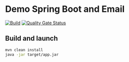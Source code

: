 # Demo Spring Boot and Email

[![Build](https://github.com/abatalev/demo-spring-and-email/actions/workflows/build.yml/badge.svg)](https://github.com/abatalev/demo-spring-and-email/actions/workflows/build.yml) [![Quality Gate Status](https://sonarcloud.io/api/project_badges/measure?project=abatalev_demo-spring-and-email&metric=alert_status)](https://sonarcloud.io/dashboard?id=abatalev_demo-spring-and-email)

## Build and launch

```sh
mvn clean install
java -jar target/app.jar
```
